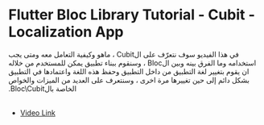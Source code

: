 # Flutter Bloc Library Tutorial - Cubit - Localization App 

<span dir="rtl" align="right">
في هذا الفيديو سوف نتعرّف على الCubit ، ماهو وكيفية التعامل معه ومتى يجب استخدامه وما الفرق بينه وبين الBloc ، وسنقوم ببناء تطبيق يمكن للمستخدم من خلاله ان يقوم بتغيير لغة التطبيق من داخل التطبيق وحفظ هذه اللغة واعتمادها في التطبيق بشكل دائم إلى حين تغييرها مرة اخرى ، وسنتعرف على العديد من الميزات والخواص الخاصة بالBloc\Cubit.
</span>
<br/>
<br/>


* [Video Link](https://youtu.be/rC3MuuxMeOg)

